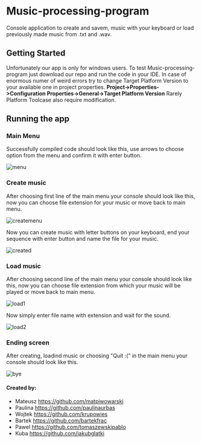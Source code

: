 # Music-processing-program
Console application to create and savem, music with your keyboard or load previously made music from .txt and .wav.
## Getting Started 
Unfortunately our app is only for windows users.
To test Music-processing-program just download our repo and run the code in your IDE. In case of enormous numer of weird errors try to change Target Platform Version to your available one in project properties.
**Project->Properties->Configuration Properties->General->Target Platform Version**
Rarely Platform Toolcase also require modification.  
## Running the app
### Main Menu
Successfully compiled code should look like this, use arrows to choose option from the menu and confirm it with enter button. 

![menu](https://user-images.githubusercontent.com/32643150/47909566-974f1780-de90-11e8-86e0-d5b7f46aa352.PNG)

### Create music
After choosing first line of the main menu your console should look like this, now you can choose file extension for your music or move back to main menu.

![createmenu](https://user-images.githubusercontent.com/32643150/47911486-daf85000-de95-11e8-825f-8b7c4f87bb4a.PNG)
 


Now you can create music with letter buttons on your keyboard, end your sequence with enter button and name the file for your music.

![created](https://user-images.githubusercontent.com/32643150/47911586-227edc00-de96-11e8-9f86-f4123529630d.PNG)
### Load music
After choosing second line of the main menu your console should look like this, now you can choose file extension from which your music will be played or move back to main menu.

![load1](https://user-images.githubusercontent.com/32643150/47911768-a33dd800-de96-11e8-9824-af964823fe20.PNG)


Now simply enter file name with extension and wait for the sound.

![load2](https://user-images.githubusercontent.com/32643150/47911814-c23c6a00-de96-11e8-9309-689e31a82a94.PNG)
### Ending screen
After creating, loadind music or choosing "Quit :(" in the main menu your console should look like this.

![bye](https://user-images.githubusercontent.com/32643150/47911832-d1231c80-de96-11e8-8936-ce930922b52e.PNG)



#### Created by:
- Mateusz https://github.com/matpiwowarski
- Paulina https://github.com/paulinaurbas
- Wojtek https://github.com/krupowies
- Bartek https://github.com/bartekfrac
- Pawel https://github.com/tomaszewskipablo
- Kuba https://github.com/jakubglatki
